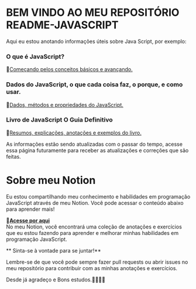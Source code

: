 # BEM VINDO AO MEU REPOSITÓRIO README-JAVASCRIPT

Aqui eu estou anotando informações úteis sobre Java Script, por exemplo:


### O que é JavaScript? 

🔗[Começando pelos conceitos básicos e avançando.](https://github.com/jefersonbraine/README-JavaScript/blob/master/INFO/Explica%C3%A7%C3%A3o.md)


### Dados do JavaScript, o que cada coisa faz, o porque, e como usar.

🔗[Dados, métodos e propriedades do JavaScript.](https://github.com/jefersonbraine/README-JavaScript/tree/master/JS%20Data)


### Livro de JavaScript O Guia Definitivo

🔗[Resumos, explicações, anotações e exemplos do livro.](https://github.com/jefersonbraine/README-JavaScript/tree/master/JS%20O%20Guia%20Definitivo)


As informações estão sendo atualizadas com o passar do tempo, acesse essa página futuramente para receber as atualizações e correções que são feitas.


# Sobre meu Notion
Eu estou compartilhando meu conhecimento e habilidades em programação JavaScript através de meu Notion. Você pode acessar o conteúdo abaixo para aprender mais!

🔗[**Acesse por aqui**](https://jefersonbraine.notion.site/Java-Script-4c7d2a82580b4952ab9f79fea7f1c3df) <br/>
No meu Notion, você encontrará uma coleção de anotações e exercícios que eu estou fazendo para aprender e melhorar minhas habilidades em programação JavaScript.

** Sinta-se à vontade para se juntar!**

Lembre-se de que você pode sempre fazer pull requests ou abrir issues no meu repositório para contribuir com as minhas anotações e exercícios.

Desde já agradeço e Bons estudos.👍🏻👍🏻

